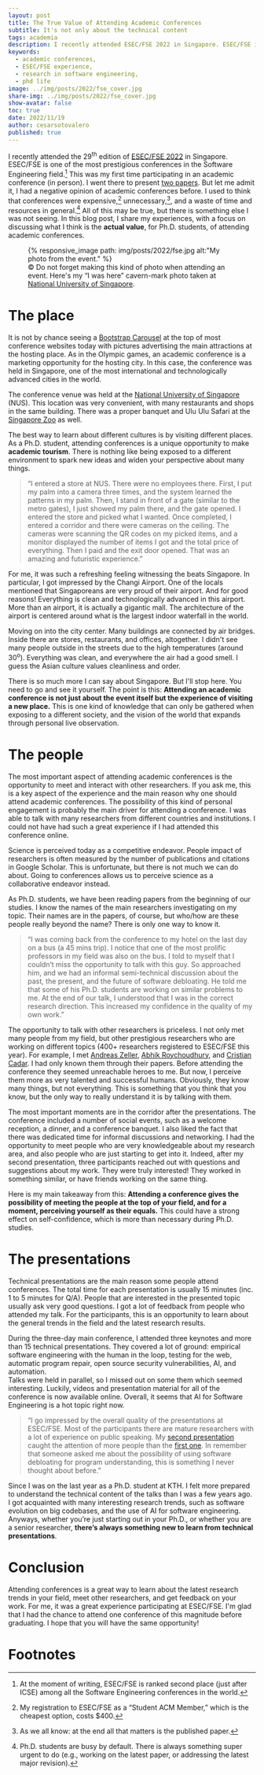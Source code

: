 ```yaml
---
layout: post
title: The True Value of Attending Academic Conferences
subtitle: It's not only about the technical content
tags: academia
description: I recently attended ESEC/FSE 2022 in Singapore. ESEC/FSE is one of the most prestigious conferences in the Software Engineering field. This was my first time participating in this kind of conference (in real-life). In this blog post, I share my experiences, with a focus on what I think is the actual value of being at these kinds of events. 
keywords:
  - academic conferences,
  - ESEC/FSE experience,
  - research in software engineering,
  - phd life
image: ../img/posts/2022/fse_cover.jpg
share-img: ../img/posts/2022/fse_cover.jpg
show-avatar: false
toc: true
date: 2022/11/19
author: cesarsotovalero
published: true
---
```


I recently attended the 29<sup>th</sup> edition of [ESEC/FSE 2022](https://2022.esec-fse.org/) in Singapore.
ESEC/FSE is one of the most prestigious conferences in the Software Engineering field.[^1]
This was my first time participating in an academic conference (in person).
I went there to present [two papers](https://2022.esec-fse.org/profile/cesarsotovalero). 
But let me admit it, I had a negative opinion of academic conferences before.
I used to think that conferences were expensive,[^2] unnecessary,[^3], and a waste of time and resources in general.[^4]
All of this may be true, but there is something else I was not seeing.
In this blog post, I share my experiences, with a focus on discussing what I think is the **actual value**, for Ph.D. students, of attending academic conferences.

<figure class="jb_picture">
  {% responsive_image path: img/posts/2022/fse.jpg alt:"My photo from the event." %}
  <figcaption class="stroke"> 
    &#169; Do not forget making this kind of photo when attending an event. Here's my “I was here” cavern-mark photo taken at <a href="https://goo.gl/maps/jjdXKbpiXA4Dv1Uf7">National University of Singapore</a>.
  </figcaption>

</figure>

# The place

It is not by chance seeing a [Bootstrap Carousel](https://www.w3schools.com/bootstrap/bootstrap_carousel.asp) at the top of most conference websites today with pictures advertising the main attractions at the hosting place.
As in the Olympic games, an academic conference is a marketing opportunity for the hosting city.
In this case, the conference was held in Singapore, one of the most international and technologically advanced cities in the world.

The conference venue was held at the [National University of Singapore](https://www.nus.edu.sg/) (NUS).
This location was very convenient, with many restaurants and shops in the same building.
There was a proper banquet and Ulu Ulu Safari at the [Singapore Zoo](https://g.page/sg-zoo?share) as well.

The best way to learn about different cultures is by visiting different places.
As a Ph.D. student, attending conferences is a unique opportunity to make **academic tourism**.
There is nothing like being exposed to a different environment to spark new ideas and widen your perspective about many things.


> “I entered a store at NUS. There were no employees there. 
> First, I put my palm into a camera three times, and the system learned the patterns in my palm.
> Then, I stand in front of a gate (similar to the metro gates), I just showed my palm there, and the gate opened. 
> I entered the store and picked what I wanted. Once completed, I entered a corridor and there were cameras on the ceiling.
> The cameras were scanning the QR codes on my picked items, and a monitor displayed the number of items I got and the total price of everything.
> Then I paid and the exit door opened. 
> That was an amazing and futuristic experience.”

For me, it was such a refreshing feeling witnessing the beats Singapore.
In particular, I got impressed by the Changi Airport.
One of the locals mentioned that Singaporeans are very proud of their airport.
And for good reasons!
Everything is clean and technologically advanced in this airport.
More than an airport, it is actually a gigantic mall.
The architecture of the airport is centered around what is the largest indoor waterfall in the world.

Moving on into the city center.
Many buildings are connected by air bridges.
Inside there are stores, restaurants, and offices, altogether.
I didn't see many people outside in the streets due to the high temperatures (around 30<sup>o</sup>).
Everything was clean, and everywhere the air had a good smell.
I guess the Asian culture values cleanliness and order.

There is so much more I can say about Singapore.
But I'll stop here.
You need to go and see it yourself.
The point is this: **Attending an academic conference is not just about the event itself but the experience of visiting a new place.**
This is one kind of knowledge that can only be gathered when exposing to a different society, and the vision of the world that expands through personal live observation.


# The people

The most important aspect of attending academic conferences is the opportunity to meet and interact with other researchers.
If you ask me, this is a key aspect of the experience and the main reason why one should attend academic conferences.
The possibility of this kind of personal engagement is probably the main driver for attending a conference.
I was able to talk with many researchers from different countries and institutions.
I could not have had such a great experience if I had attended this conference online.

Science is perceived today as a competitive endeavor.
People impact of researchers is often measured by the number of publications and citations in Google Scholar.
This is unfortunate, but there is not much we can do about.
Going to conferences allows us to perceive science as a collaborative endeavor instead.

As Ph.D. students, we have been reading papers from the beginning of our studies.
I know the names of the main researchers investigating on my topic.
Their names are in the papers, of course, but who/how are these people really beyond the name?
There is only one way to know it.

> “I was coming back from the conference to my hotel on the last day on a bus (a 45 mins trip). I notice that one of the most prolific professors in my field was also on the bus. I told to myself that I couldn’t miss the opportunity to talk with this guy. So approached him, and we had an informal semi-technical discussion about the past, the present, and the future of software debloating. He told me that some of his Ph.D. students are working on similar problems to me. At the end of our talk, I understood that I was in the correct research direction. This increased my confidence in the quality of my own work.”

The opportunity to talk with other researchers is priceless.
I not only met many people from my field, but other prestigious researchers who are working on different topics (400+ researchers registered to ESEC/FSE this year).
For example, I met [Andreas Zeller](https://andreas-zeller.info/), [Abhik Roychoudhury](https://abhikrc.com/), and [Cristian Cadar](https://www.doc.ic.ac.uk/~cristic/).
I had only known them through their papers.
Before attending the conference they seemed unreachable heroes to me.
But now, I perceive them more as very talented and successful humans.
Obviously, they know many things, but not everything.
This is something that you think that you know, but the only way to really understand it is by talking with them.

The most important moments are in the corridor after the presentations.
The conference included a number of social events, such as a welcome reception, a dinner, and a conference banquet.
I also liked the fact that there was dedicated time for informal discussions and networking.
I had the opportunity to meet people who are very knowledgeable about my research area, and also people who are just starting to get into it.
Indeed, after my second presentation, three participants reached out with questions and suggestions about my work.
They were truly interested!
They worked in something similar, or have friends working on the same thing.

Here is my main takeaway from this: **Attending a conference gives the possibility of meeting the people at the top of your field, and for a moment, perceiving yourself as their equals.**
This could have a strong effect on self-confidence, which is more than necessary during Ph.D. studies.

# The presentations

Technical presentations are the main reason some people attend conferences.
The total time for each presentation is usually 15 minutes (inc. 1 to 5 minutes for Q/A).
People that are interested in the presented topic usually ask very good questions.
I  got a lot of feedback from people who attended my talk.
For the participants, this is an opportunity to learn about the general trends in the field and the latest research results.

During the three-day main conference, I attended three keynotes and more than 15 technical presentations.
They covered a lot of ground: empirical software engineering with the human in the loop, testing for the web, automatic program repair, open source security vulnerabilities, AI, and automation.  
Talks were held in parallel, so I missed out on some them which seemed interesting.
Luckily, videos and presentation material for all of the conference is now available online.
Overall, it seems that AI for Software Engineering is a hot topic right now.


> “I go impressed by the overall quality of the presentations at ESEC/FSE. 
> Most of the participants there are mature researchers with a lot of experience on public speaking.
> My [second presentation](https://youtu.be/HXj2B8eHmt4) caught the attention of more people than the [first one](https://youtu.be/cePEl485E_s).
> In remember that someone asked me about the possibility of using software debloating for program understanding, this is something I never thought about before.”

Since I was on the last year as a Ph.D. student at KTH.
I felt more prepared to understand the technical content of the talks than I was a few years ago.
I got acquainted with many interesting research trends, such as software evolution on big codebases, and the use of AI for software engineering.
Anyways, whether you’re just starting out in your Ph.D., or whether you are a senior researcher, **there’s always something new to learn from technical presentations**.




# Conclusion

Attending conferences is a great way to learn about the latest research trends in your field, meet other researchers, and get feedback on your work.
For me, it was a great experience participating at ESEC/FSE.
I'm glad that I had the chance to attend one conference of this magnitude before graduating.
I hope that you will have the same opportunity!

# Footnotes

[^1]: At the moment of writing, ESEC/FSE is ranked second place (just after ICSE) among all the Software Engineering conferences in the world. 

[^2]: My registration to ESEC/FSE as a “Student ACM Member,” which is the cheapest option, costs $400.

[^3]: As we all know: at the end all that matters is the published paper.

[^4]: Ph.D. students are busy by default. There is always something super urgent to do (e.g., working on the latest paper, or addressing the latest major revision).